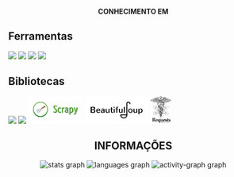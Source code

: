 <div align="center">
  
  **CONHECIMENTO EM**
</div>

## Ferramentas
<div>
  <img src="https://cdn.jsdelivr.net/gh/devicons/devicon@latest/icons/python/python-original.svg" height=50px/>
  <img src="https://cdn.jsdelivr.net/gh/devicons/devicon@latest/icons/mysql/mysql-original-wordmark.svg" height=50px/>
  <img src="https://cdn.jsdelivr.net/gh/devicons/devicon@latest/icons/html5/html5-original-wordmark.svg" height=50px/>
  <img src="https://cdn.jsdelivr.net/gh/devicons/devicon@latest/icons/css3/css3-original-wordmark.svg" height=50px/>
  
</div>

## Bibliotecas
<div>
  <img src="https://cdn.jsdelivr.net/gh/devicons/devicon@latest/icons/pandas/pandas-original-wordmark.svg" height=50px/>
  <img src="https://cdn.jsdelivr.net/gh/devicons/devicon@latest/icons/matplotlib/matplotlib-original.svg" height=40px/>
  <img src="icons/scrapy_icon.png" height=55px />
  <img src="icons/beautifulsoup_icon.png" height=55px />
  <img src="icons/requests_icon.png" height=55px />
</div>

<div align="center">
  
## INFORMAÇÕES 
  
  <img src="https://github-readme-stats.vercel.app/api?username=filipehim&hide_title=false&hide_rank=false&show_icons=false&include_all_commits=true&count_private=true&disable_animations=false&theme=noctis_minimus&locale=pt-br&hide_border=false&order=1" height="145" alt="stats graph"  />
  <img src="https://github-readme-stats.vercel.app/api/top-langs?username=filipehim&locale=pt-br&hide_title=false&layout=compact&card_width=320&langs_count=5&theme=noctis_minimus&hide_border=false&order=2" height="119" alt="languages graph"  />
  <img src="https://github-readme-activity-graph.vercel.app/graph?username=filipehim&radius=10&theme=noctis-minimus&area=true&order=5&custom_title=Gr%C3%A1fico%20de%20Contribui%C3%A7%C3%A3o&hide_border=false&hide_title=false" height="250" alt="activity-graph graph"  />
</div>
